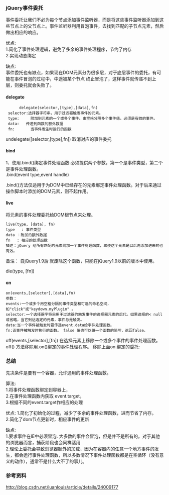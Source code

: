 ### jQuery事件委托
事件委托让我们不必为每个节点添加事件监听器，而是将这些事件监听器添加到这些节点上的父节点上。事件监听器利用冒泡事件，去找到匹配的子节点元素，然后做出相应的响应。 

优点:  
1.简化了事件处理逻辑，避免了多余的事件处理程序，节约了内存  
2.实现动态绑定  

缺点:  
事件委托也有缺点，如果现在DOM元素分为很多层，对于底层事件的委托，有可能在事件冒泡的过程中，中途被某个节点 终止冒泡了，这样事件就传递不到上层，则委托就会失败了。  

#### delegate  
          delegate(selector,[type],[data],fn)
     selector:选择器字符串，用于过滤器触发事件的元素。
     type:     附加到元素的一个或多个事件。由空格分隔多个事件值。必须是有效的事件。
     data:   传递到函数的额外数据
     fn:       当事件发生时运行的函数

undelegate([selector,[type],fn]) 取消对应的事件委托   

#### bind
1、使用.bind()绑定事件处理函数:必须提供两个参数，第一个是事件类型，第二个是事件处理函数。  
.bind(event type,event handle)  

.bind()方法仅适用于为DOM中已经存在的元素绑定事件处理函数。对于后来通过操作脚本时添加的DOM元素，则不起作用。  

#### live
将元素的事件处理委托给DOM根节点来处理。  
```
live(type, [data], fn)
type   : 事件类型
data ：附加的额外数据
fn   : 相应的处理函数
描述：jQuery 给所有匹配的元素附加一个事件处理函数，即使这个元素是以后再添加进来的也有效。
```
备注： 自jQuery1.9后 就废除这个函数，只能在jQuery1.9以前的版本中使用。  

die(type, [fn])  

#### on
```
on(events,[selector],[data],fn)
参数：
events:一个或多个用空格分隔的事件类型和可选的命名空间，如"click"或"keydown.myPlugin" 。
selector:一个选择器字符串用于过滤器的触发事件的选择器元素的后代。如果选择的< null或省略，当它到达选定的元素，事件总是触发。
data:当一个事件被触发时要传递event.data给事件处理函数。
fn:该事件被触发时执行的函数。 false 值也可以做一个函数的简写，返回false。
```

off(events,[selector],[fn])
在选择元素上移除一个或多个事件的事件处理函数。off() 方法移除用.on()绑定的事件处理程序。
移除上面on 绑定的委托:  


### 总结
先决条件是要有一个容器，允许通用的事件处理函数。  

算法:  
1.将事件处理函数绑定到容器上，  
2.在事件处理函数内获取 event.target，  
3.根据不同的event.target作相应的处理  

优点:
1.简化了初始化的过程，减少了多余的事件处理函数，进而节省了内存。  
2.简化了dom节点更新时，相应事件的更新

缺点:  
1.要求事件在IE中必须冒泡. 大多数的事件会冒泡，但是并不是所有的。对于其他的浏览器而言，捕获阶段也会同样适用  
2.理论上委托会导致浏览器额外的加载，因为在容器内的任意一个地方事件的发生，都会运行事件处理函数，所以多数情况下事件处理函数都是在空循环（没有意义的动作），通常不是什么大不了的事儿。    

### 参考资料
http://blog.csdn.net/luanlouis/article/details/24009177





